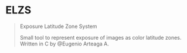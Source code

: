 # ELZS
>
> Exposure Latitude Zone System
>
> Small tool to represent exposure of images as color latitude zones.
> Written in C by @Eugenio Arteaga A.
